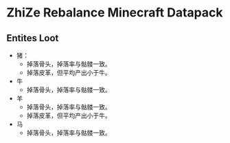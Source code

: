 # ZhiZe Rebalance Minecraft Datapack

## Entites Loot

* 猪：
  * 掉落骨头，掉落率与骷髅一致。
  * 掉落皮革，但平均产出小于牛。
* 牛
  * 掉落骨头，掉落率与骷髅一致。
* 羊
  * 掉落骨头，掉落率与骷髅一致。
  * 掉落皮革，但平均产出小于牛。
* 马
  * 掉落骨头，掉落率与骷髅一致。